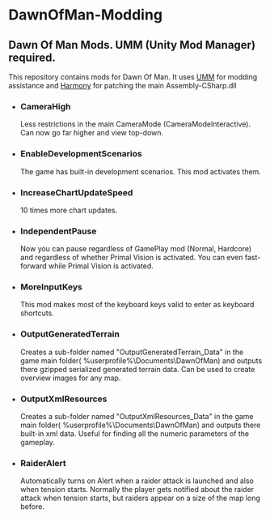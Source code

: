 # DawnOfMan-Modding
## Dawn Of Man Mods. UMM (Unity Mod Manager) required.

This repository contains mods for Dawn Of Man.
It uses [UMM](https://github.com/newman55/unity-mod-manager) for modding assistance and [Harmony](https://github.com/pardeike/Harmony) for patching the main Assembly-CSharp.dll

- ### CameraHigh  
  Less restrictions in the main CameraMode (CameraModeInteractive). Can now go far higher and view top-down.
- ### EnableDevelopmentScenarios  
  The game has built-in development scenarios. This mod activates them.
- ### IncreaseChartUpdateSpeed  
  10 times more chart updates.
- ### IndependentPause  
  Now you can pause regardless of GamePlay mod (Normal, Hardcore) and regardless of whether Primal Vision is activated. You can even fast-forward while Primal Vision is activated.
- ### MoreInputKeys  
  This mod makes most of the keyboard keys valid to enter as keyboard shortcuts.
- ### OutputGeneratedTerrain  
  Creates a sub-folder named "OutputGeneratedTerrain_Data" in the game main folder( %userprofile%\Documents\DawnOfMan) and outputs there gzipped serialized generated terrain data. Can be used to create overview images for any map.
- ### OutputXmlResources  
  Creates a sub-folder named "OutputXmlResources_Data" in the game main folder( %userprofile%\Documents\DawnOfMan) and outputs there built-in xml data. Useful for finding all the numeric parameters of the gameplay.
- ### RaiderAlert  
  Automatically turns on Alert when a raider attack is launched and also when tension starts. Normally the player gets notified about the raider attack when tension starts, but raiders appear on a size of the map long before.
